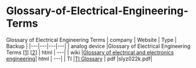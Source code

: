 # Glossary-of-Electrical-Engineering-Terms
Glossary of Electrical Engineering Terms
| company  |  Website | Type | Backup |
|---|---|---|---|
| analog device  |Glossary of Electrical Engineering Terms [[1](https://www.analog.com/en/design-center/glossary.html)] [[2](https://wiki.analog.com/university/courses/electronics/text/glossary)]                                   | html | ---|
| wiki           |[Glossary of electrical and electronics engineering](https://en.wikipedia.org/wiki/Glossary_of_electrical_and_electronics_engineering)| html | ---|
| TI             |[TI Glossary](https://www.ti.com/lit/ml/slyz022k/slyz022k.pdf?ts=1697283209844)                                                       | pdf  |slyz022k.pdf|
